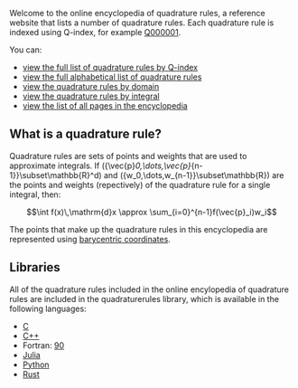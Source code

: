 Welcome to the online encyclopedia of quadrature rules, a reference website that lists a number of quadrature rules.
Each quadrature rule is indexed using Q-index, for example [Q000001](/Q000001).

You can:

* [view the full list of quadrature rules by Q-index](/rules.html)
* [view the full alphabetical list of quadrature rules](/rules-alpha.html)
* [view the quadrature rules by domain](/rules-domain.html)
* [view the quadrature rules by integral](/rules-integral.html)
* [view the list of all pages in the encyclopedia](sitemap.md)

## What is a quadrature rule?
Quadrature rules are sets of points and weights that are used to approximate integrals. If \(\{\vec{p}_0,\dots,\vec{p}_{n-1}\}\subset\mathbb{R}^d\) and \(\{w_0,\dots,w_{n-1}\}\subset\mathbb{R}\)
are the points and weights (repectively) of the quadrature rule for a single integral, then:

$$\int f(x)\,\mathrm{d}x \approx \sum_{i=0}^{n-1}f(\vec{p}_i)w_i$$

The points that make up the quadrature rules in this encyclopedia are represented using [barycentric coordinates](barycentric.md).

## Libraries

All of the quadrature rules included in the online encylopedia of quadrature rules are included in the quadraturerules library, which is available in the following languages:

* [C](libraries/c.md)
* [C++](libraries/cpp.md)
* Fortran: [90](libraries/fortran.md)
* [Julia](libraries/julia.md)
* [Python](libraries/python.md)
* [Rust](libraries/rust.md)
